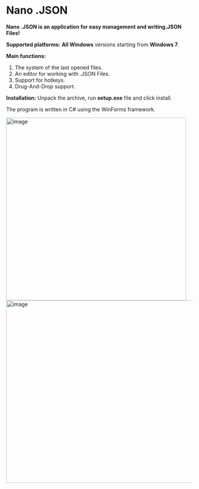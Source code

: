 # Nano .JSON

**Nano .JSON is an application for easy management and writing.JSON Files!**

**Supported platforms:**
**All Windows** versions starting from **Windows 7**.

**Main functions:**
1. The system of the last opened files.
2. An editor for working with .JSON Files.
3. Support for hotkeys.
4. Drug-And-Drop support.

**Installation:**
Unpack the archive, run **setup.exe** file and click install.

The program is written in C# using the WinForms framework.


<img width="486" height="493" alt="image" src="https://github.com/user-attachments/assets/cd0c5253-c5d2-43d7-aa09-12bc84e02346" />

<img width="786" height="493" alt="image" src="https://github.com/user-attachments/assets/1afc90ce-b7e1-4cc7-9047-99007930e872" />

